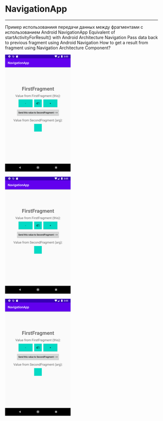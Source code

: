 # NavigationApp
------------------

Пример использованиия передачи данных между фрагментами с использованием Android NavigationApp
Equivalent of startActivityForResult() with Android Architecture Navigation
Pass data back to previous fragment using Android Navigation
How to get a result from fragment using Navigation Architecture Component?

![Screenshot_01](docs/images/Screenshot_01.png?raw=true "Screenshot_01.png")

![Screenshot_02](docs/images/Screenshot_01.png?raw=true "Screenshot_02.png")

![Screenshot_03](docs/images/Screenshot_01.png?raw=true "Screenshot_03.png")
